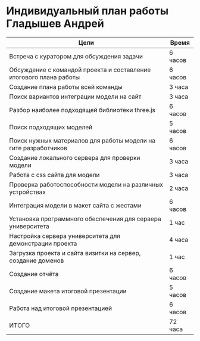 # Индивидуальный план работы Гладышев Андрей

| Цели                                                               | Время   |
|--------------------------------------------------------------------|---------|
| Встреча с куратором для обсуждения задачи                          | 6 часов |
| Обсуждение с командой проекта и составление итогового плана работы | 6 часов |
| Создание плана работы всей команды                                 | 3 часа  |
| Поиск вариантов интеграции модели на сайт                          | 3 часа  |
| Разбор наиболее подходящей библиотеки three.js                     | 6 часов |
| Поиск подходящих моделей                                           | 5 часов |                      
| Поиск нужных материалов для работы модели на гите разработчиков    | 6 часов |
| Создание локального сервера для проверки модели                    | 3 часа  |
| Работа с css сайта для модели                                      | 3 часа  |
| Проверка работоспособности модели на различных устройствах         | 2 часа  |
| Интеграция модели в макет сайта с жестами                          | 6 часов |
| Установка программного обеспечения для сервера университета        | 1 час   |
| Настройка сервера университета для демонстрации проекта            | 4 часа  |
| Загрузка проекта и сайта визитки на сервер, создание доменов       | 1 час   |
| Создание отчёта                                                    | 6 часов |
| Создание макета итоговой презентации                               | 5 часов |
| Работа над итоговой презентацией                                   | 6 часов |
| ИТОГО                                                              | 72 часа |
